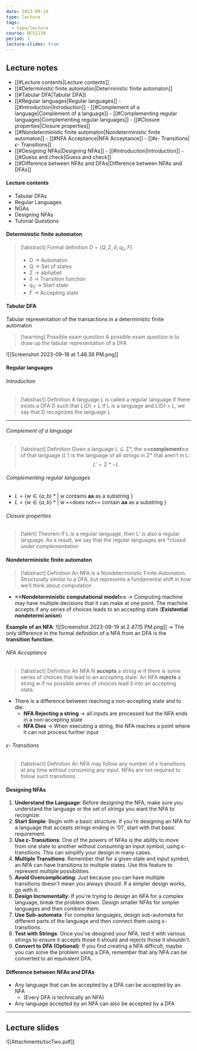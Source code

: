 ```yaml
---
date: 2023-09-19
type: lecture
tags:
  - type/lecture
course: BCS1110
period: 1
lecture-slides: true
---
```

## Lecture notes
- [[#Lecture contents|Lecture contents]]
- [[#Deterministic finite automaton|Deterministic finite automaton]]
- [[#Tabular DFA|Tabular DFA]]
- [[#Regular languages|Regular languages]]
		- [[#Introduction|Introduction]]
		- [[#Complement of a language|Complement of a language]]
		- [[#Complementing regular languages|Complementing regular languages]]
		- [[#Closure properties|Closure properties]]
- [[#Nondeterministic finite automaton|Nondeterministic finite automaton]]
		- [[#NFA Acceptance|NFA Acceptance]]
		- [[#$\epsilon$- Transitions|$\epsilon$- Transitions]]
- [[#Designing NFAs|Designing NFAs]]
		- [[#Introduction|Introduction]]
		- [[#Guess and check|Guess and check]]
- [[#Difference between NFAs and DFAs|Difference between NFAs and DFAs]]

#### Lecture contents
- Tabular DFAs
- Regular Languages
- NGAs
- Designing NFAs
- Tutorial Questions

#### Deterministic finite automaton
> [!abstract] Formal definition
> $D = (Q, \Sigma, \delta, q_0, F)$
> - D → Automaton
> - Q → Set of states
> - $\Sigma$ → alphabet
> - $\delta$ → Transition function
> - $q_0$ → Start state
> - F → Accepting state

#### Tabular DFA
Tabular representation of the transactions in a deterministic finite automaton

>[!warning] Possible exam question
>A possible exam question is to draw up the tabular representation of a DFA

![[Screenshot 2023-09-19 at 1.48.36 PM.png]]

#### Regular languages
###### Introduction
> [!abstract] Definition
> A language L is called a regular language if there exists a DFA D such that $L(D) = L$
> If L is a language and L(D) = L, we say that D recognizes the language L
********
###### Complement of a language
> [!abstract] Definition
> Given a language $L \subseteq \Sigma *$, the **==complement==** of that language ($L’$) is the language of all strings in $\Sigma *$ that aren’t in L:
> $$L' = \Sigma * - L$$
###### Complementing regular languages
- $L = \{ w \in \{a, b\}* |$ w contains **aa** as a substring $\}$
- $L = \{ w \in \{a, b\}* |$ w ==does not== contain **aa** as a substring $\}$
###### Closure properties
> [!alert] Theorem
> If L is a regular language, then L’ is also a regular language.
> As a result, we say that the regular languages are **closed under complementation*
#### Nondeterministic finite automaton
> [!abstract] Definition
> An NFA is a Nondeterministic Finite Automaton. Structurally similar to a DFA, but represents a fundamental shift in how we’ll think about computation

- **==Nondeterministic computational model==** → Computing machine may have multiple decisions that it can make at one point. The machine accepts if any series of choices leads to an accepting state (**Existential nondetermi anism**)

**Example of an NFA**:
![[Screenshot 2023-09-19 at 2.47.15 PM.png]]
→ The only difference in the formal definition of a NFA from an DFA is the **transition function**.

###### NFA Acceptance
> [!abstract] Definition
> An NFA N **accepts** a string w if there is some series of choices that lead to an accepting state. 
> An NFA **rejects** a string w if no possible series of choices lead it into an accepting state.

- There is a difference between reaching a non-accepting state and to die:
	- **NFA Rejecting a string** → all inputs are processed but the NFA ends in a non-accepting state
	- **NFA Dies** → When executing a string, the NFA reaches a point where it can not process further input

###### $\epsilon$- Transitions
> [!abstract] Definition
> An NFA may follow any number of $\epsilon$-transitions at any time without consuming any input. NFAs are not required to follow such transitions.
> 
#### Designing NFAs
1. **Understand the Language**: Before designing the NFA, make sure you understand the language or the set of strings you want the NFA to recognize.
2. **Start Simple**: Begin with a basic structure. If you're designing an NFA for a language that accepts strings ending in '01', start with that basic requirement.
3. **Use ε-Transitions**: One of the powers of NFAs is the ability to move from one state to another without consuming an input symbol, using ε-transitions. This can simplify your design in many cases.
4. **Multiple Transitions**: Remember that for a given state and input symbol, an NFA can have transitions to multiple states. Use this feature to represent multiple possibilities.
5. **Avoid Overcomplicating**: Just because you can have multiple transitions doesn't mean you always should. If a simpler design works, go with it.
6. **Design Incrementally**: If you're trying to design an NFA for a complex language, break the problem down. Design smaller NFAs for simpler languages and then combine them.
7. **Use Sub-automata**: For complex languages, design sub-automata for different parts of the language and then connect them using ε-transitions.
8. **Test with Strings**: Once you've designed your NFA, test it with various strings to ensure it accepts those it should and rejects those it shouldn't.
9. **Convert to DFA (Optional)**: If you find creating a NFA difficult, maybe you can solve the problem using a DFA, remember that any NFA can be converted to an equivalent DFA.
#### Difference between NFAs and DFAs
- Any language that can be accepted by a DFA can be accepted by an NFA
	- (Every DFA is technically an NFA)
- Any language accepted by an NFA can also be accepted by a DFA

- - - 
## Lecture slides
![[Attachments/tocTwo.pdf]]